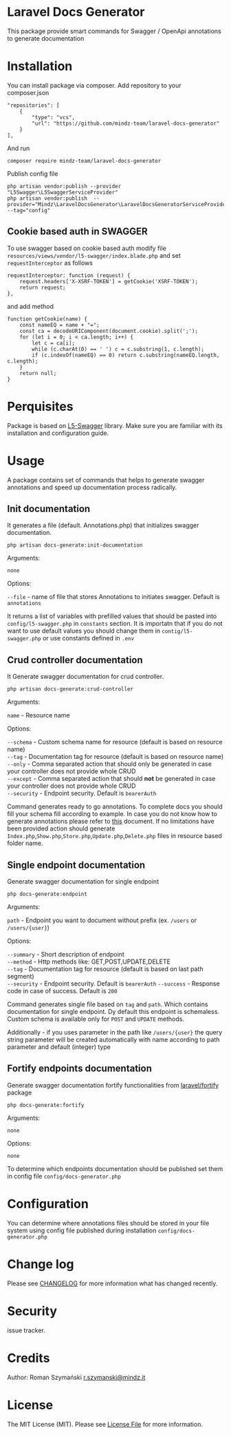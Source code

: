# Laravel Docs Generator

This package provide smart commands for Swagger / OpenApi annotations to generate documentation

# Installation

You can install package via composer. Add repository to your composer.json

    "repositories": [
        {
            "type": "vcs",
            "url": "https://github.com/mindz-team/laravel-docs-generator"
        }
    ],

And run

    composer require mindz-team/laravel-docs-generator

Publish config file

    php artisan vendor:publish --provider "L5Swagger\L5SwaggerServiceProvider"
    php artisan vendor:publish  --provider="Mindz\LaravelDocsGenerator\LaravelDocsGeneratorServiceProvider" --tag="config"

## Cookie based auth in SWAGGER

To use swagger based on cookie based auth modify file `resources/views/vendor/l5-swagger/index.blade.php` and set `requestInterceptor` as follows

    requestInterceptor: function (request) {
        request.headers['X-XSRF-TOKEN'] = getCookie('XSRF-TOKEN');
        return request;
    },

and add method

    function getCookie(name) {
        const nameEQ = name + "=";
        const ca = decodeURIComponent(document.cookie).split(';');
        for (let i = 0; i < ca.length; i++) {
            let c = ca[i];
            while (c.charAt(0) == ' ') c = c.substring(1, c.length);
            if (c.indexOf(nameEQ) == 0) return c.substring(nameEQ.length, c.length);
        }
        return null;
    }

# Perquisites

Package is based on [L5-Swagger](https://github.com/DarkaOnLine/L5-Swagger) library. Make sure you are familiar with its
installation and configuration guide.

# Usage

A package contains set of commands that helps to generate swagger annotations and speed up documentation process
radically.

## Init documentation

It generates a file (default. Annotations.php) that initializes swagger documentation.

```shell
php artisan docs-generate:init-documentation
```

Arguments:

`none`

Options:

`--file` - name of file that stores Annotations to initiates swagger. Default is `annotations`

It returns a list of variables with prefilled values that should be pasted into `config/l5-swagger.php` in `constants`
section. It is importatn that if you do not want to use default values you should change them in `contig/l5-swagger.php`
or use constants defined in `.env`

## Crud controller documentation

It Generate swagger documentation for crud controller.

```shell
php artisan docs-generate:crud-controller
```

Arguments:

`name` - Resource name

Options:

`--schema` - Custom schema name for resource (default is based on resource name)<br>
`--tag` - Documentation tag for resource (default is based on resource name)<br>
`--only` - Comma separated action that should only be generated in case your controller does not provide whole CRUD<br>
`--except` - Comma separated action that should **not** be generated in case your controller does not provide whole
CRUD<br>
`--security` - Endpoint security. Default is `bearerAuth`

Command generates ready to go annotations. To complete docs you should fill your schema fill according to example. In case you do not know how to generate annotations please refer to [this](https://github.com/zircote/swagger-php/tree/master/Examples/petstore-3.0/models) document.
If no limitations have been provided action should generate `Index.php`,`Show.php`,`Store.php`,`Update.php`,`Delete.php` files in resource based folder name.

## Single endpoint documentation

Generate swagger documentation for single endpoint

```shell
php docs-generate:endpoint
```

Arguments:

`path` - Endpoint you want to document without prefix (ex. `/users` or `/users/{user}`)

Options:

`--summary` - Short description of endpoint<br>
`--method` - Http methods like: GET,POST,UPDATE,DELETE<br>
`--tag` - Documentation tag for resource (default is based on last path segment)<br>
`--security` - Endpoint security. Default is `bearerAuth`
`--success` - Response code in case of success. Default is `200`

Command generates single file based on `tag` and `path`. Which contains documentation for single endpoint. Dy default this endpoint is schemaless. Custom schema is available only for `POST` and `UPDATE` methods.

Additionally - if you uses parameter in the path like `/users/{user}` the query string parameter will be created automatically with name according to path parameter and default (integer) type


## Fortify endpoints documentation

Generate swagger documentation fortify functionalities from [laravel/fortify](https://github.com/laravel/fortify) package 

```shell
php docs-generate:fortify
```

Arguments:

`none`

Options:

`none`

To determine which endpoints documentation should be published set them in config file `config/docs-generator.php`


# Configuration

You can determine where annotations files should be stored in your file system using config file published during installation `config/docs-generator.php`

# Change log

Please see [CHANGELOG](CHANGELOG.md) for more information what has changed recently.

# Security

issue tracker.

# Credits

Author: Roman Szymański [r.szymanski@mindz.it](mailto:r.szymanski@mindz.it)

# License

The MIT License (MIT). Please see [License File](LICENSE.md) for more information.
